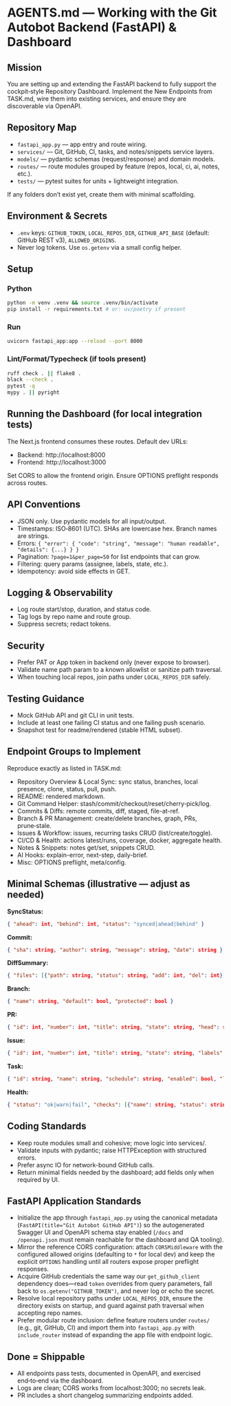 # AGENTS.md — Working with the Git Autobot Backend (FastAPI) & Dashboard

## Mission

You are setting up and extending the FastAPI backend to fully support the cockpit‑style Repository Dashboard. Implement the New Endpoints from TASK.md, wire them into existing services, and ensure they are discoverable via OpenAPI.

## Repository Map

- `fastapi_app.py` — app entry and route wiring.
- `services/` — Git, GitHub, CI, tasks, and notes/snippets service layers.
- `models/` — pydantic schemas (request/response) and domain models.
- `routes/` — route modules grouped by feature (repos, local, ci, ai, notes, etc.).
- `tests/` — pytest suites for units + lightweight integration.

If any folders don’t exist yet, create them with minimal scaffolding.

## Environment & Secrets

- `.env` keys: `GITHUB_TOKEN`, `LOCAL_REPOS_DIR`, `GITHUB_API_BASE` (default: GitHub REST v3), `ALLOWED_ORIGINS`.
- Never log tokens. Use `os.getenv` via a small config helper.

## Setup

### Python

```bash
python -m venv .venv && source .venv/bin/activate
pip install -r requirements.txt # or: uv/poetry if present
```

### Run

```bash
uvicorn fastapi_app:app --reload --port 8000
```

### Lint/Format/Typecheck (if tools present)

```bash
ruff check . || flake8 .
black --check .
pytest -q
mypy . || pyright
```

## Running the Dashboard (for local integration tests)

The Next.js frontend consumes these routes. Default dev URLs:

- Backend: http://localhost:8000
- Frontend: http://localhost:3000

Set CORS to allow the frontend origin. Ensure OPTIONS preflight responds across routes.

## API Conventions

- JSON only. Use pydantic models for all input/output.
- Timestamps: ISO‑8601 (UTC). SHAs are lowercase hex. Branch names are strings.
- Errors: `{ "error": { "code": "string", "message": "human readable", "details": {...} } }`
- Pagination: `?page=1&per_page=50` for list endpoints that can grow.
- Filtering: query params (assignee, labels, state, etc.).
- Idempotency: avoid side effects in GET.

## Logging & Observability

- Log route start/stop, duration, and status code.
- Tag logs by repo name and route group.
- Suppress secrets; redact tokens.

## Security

- Prefer PAT or App token in backend only (never expose to browser).
- Validate name path param to a known allowlist or sanitize path traversal.
- When touching local repos, join paths under `LOCAL_REPOS_DIR` safely.

## Testing Guidance

- Mock GitHub API and git CLI in unit tests.
- Include at least one failing CI status and one failing push scenario.
- Snapshot test for readme/rendered (stable HTML subset).

## Endpoint Groups to Implement

Reproduce exactly as listed in TASK.md:

- Repository Overview & Local Sync: sync status, branches, local presence, clone, status, pull, push.
- README: rendered markdown.
- Git Command Helper: stash/commit/checkout/reset/cherry‑pick/log.
- Commits & Diffs: remote commits, diff, staged, file-at-ref.
- Branch & PR Management: create/delete branches, graph, PRs, prune‑stale.
- Issues & Workflow: issues, recurring tasks CRUD (list/create/toggle).
- CI/CD & Health: actions latest/runs, coverage, docker, aggregate health.
- Notes & Snippets: notes get/set, snippets CRUD.
- AI Hooks: explain-error, next-step, daily-brief.
- Misc: OPTIONS preflight, meta/config.

## Minimal Schemas (illustrative — adjust as needed)

**SyncStatus:**

```json
{ "ahead": int, "behind": int, "status": "synced|ahead|behind" }
```

**Commit:**

```json
{ "sha": string, "author": string, "message": string, "date": string }
```

**DiffSummary:**

```json
{ "files": [{"path": string, "status": string, "add": int, "del": int}], "stats": {"add": int, "del": int} }
```

**Branch:**

```json
{ "name": string, "default": bool, "protected": bool }
```

**PR:**

```json
{ "id": int, "number": int, "title": string, "state": string, "head": string, "base": string, "url": string }
```

**Issue:**

```json
{ "id": int, "number": int, "title": string, "state": string, "labels": [string], "assignee": string|null, "url": string }
```

**Task:**

```json
{ "id": string, "name": string, "schedule": string, "enabled": bool, "last_run": string|null }
```

**Health:**

```json
{ "status": "ok|warn|fail", "checks": [{"name": string, "status": string, "details": object}] }
```

## Coding Standards

- Keep route modules small and cohesive; move logic into services/.
- Validate inputs with pydantic; raise HTTPException with structured errors.
- Prefer async IO for network-bound GitHub calls.
- Return minimal fields needed by the dashboard; add fields only when required by UI.

## FastAPI Application Standards

- Initialize the app through `fastapi_app.py` using the canonical metadata (`FastAPI(title="Git Autobot GitHub API")`) so the autogenerated Swagger UI and OpenAPI schema stay enabled (`/docs` and `/openapi.json` must remain reachable for the dashboard and QA tooling).
- Mirror the reference CORS configuration: attach `CORSMiddleware` with the configured allowed origins (defaulting to `*` for local dev) and keep the explicit `OPTIONS` handling until all routers expose proper preflight responses.
- Acquire GitHub credentials the same way our `get_github_client` dependency does—read `token` overrides from query parameters, fall back to `os.getenv("GITHUB_TOKEN")`, and never log or echo the secret.
- Resolve local repository paths under `LOCAL_REPOS_DIR`, ensure the directory exists on startup, and guard against path traversal when accepting repo names.
- Prefer modular route inclusion: define feature routers under `routes/` (e.g., git, GitHub, CI) and import them into `fastapi_app.py` with `include_router` instead of expanding the app file with endpoint logic.

## Done = Shippable

- All endpoints pass tests, documented in OpenAPI, and exercised end‑to‑end via the dashboard.
- Logs are clean; CORS works from localhost:3000; no secrets leak.
- PR includes a short changelog summarizing endpoints added.
